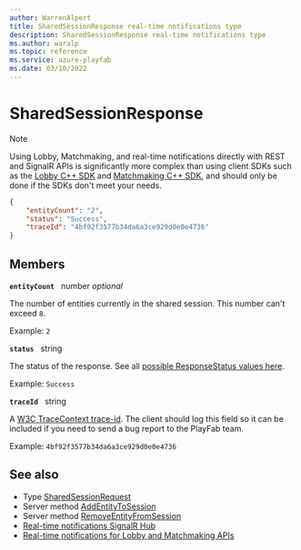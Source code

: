 ```yaml
---
author: WarrenAlpert
title: SharedSessionResponse real-time notifications type
description: SharedSessionResponse real-time notifications type
ms.author: waralp
ms.topic: reference
ms.service: azure-playfab
ms.date: 03/10/2022
---
```


# SharedSessionResponse

> [!NOTE]
> Using Lobby, Matchmaking, and real-time notifications directly with REST and
> SignalR APIs is significantly more complex than using client SDKs such as the
> [Lobby C++
> SDK](../../multiplayer/lobby/playfabmultiplayerreference-cpp/pflobby/pflobby_members.md)
> and [Matchmaking C++
> SDK](../../multiplayer/lobby/playfabmultiplayerreference-cpp/pfmatchmaking/pfmatchmaking_members.md),
> and should only be done if the SDKs don't meet your needs.

```json
{
    "entityCount": "2",
    "status": "Success",
    "traceId": "4bf92f3577b34da6a3ce929d0e0e4736"
}
```

## Members

**`entityCount`** &nbsp; number *optional*

The number of entities currently in the shared session. This number can't exceed
`8`.

Example: `2`

**`status`** &nbsp; string

The status of the response. See all [possible ResponseStatus values here](response-status.md).

Example: `Success`

**`traceId`** &nbsp; string

A [W3C TraceContext trace-id](https://www.w3.org/TR/trace-context/#trace-id).
The client should log this field so it can be included if you need to send a bug
report to the PlayFab team.

Example: `4bf92f3577b34da6a3ce929d0e0e4736`

## See also

- Type [SharedSessionRequest](shared-session-request.md)
- Server method [AddEntityToSession](../server-methods/add-entity-to-session.md)
- Server method
  [RemoveEntityFromSession](../server-methods/remove-entity-from-session.md)
- [Real-time notifications SignalR Hub](../signalr-hub.md)
- [Real-time notifications for Lobby and Matchmaking APIs](../overview.md)
